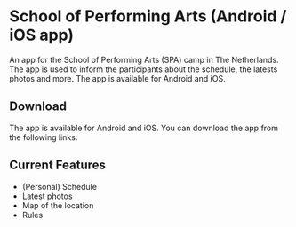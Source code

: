School of Performing Arts (Android / iOS app)
==================

An app for the School of Performing Arts (SPA) camp in The Netherlands. The app is used to inform the participants about the schedule, the latests photos and more. The app is available for Android and iOS.

Download
------------------
The app is available for Android and iOS. You can download the app from the following links:

Current Features
------------------
* (Personal) Schedule
* Latest photos
* Map of the location
* Rules
